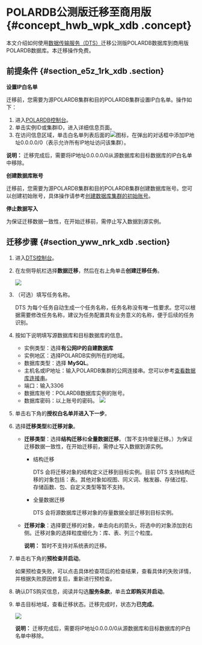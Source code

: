 # POLARDB公测版迁移至商用版 {#concept_hwb_wpk_xdb .concept}

本文介绍如何使用[数据传输服务（DTS）](https://help.aliyun.com/document_detail/26592.html)迁移公测版POLARDB数据库到商用版POLARDB数据库。本迁移操作免费。

## 前提条件 {#section_e5z_1rk_xdb .section}

**设置IP白名单**

迁移前，您需要为源POLARDB集群和目的POLARDB集群设置IP白名单。操作如下：

1.  进入[POLARDB控制台](https://polardb.console.aliyun.com/)。
2.  单击实例ID或集群ID，进入详细信息页面。
3.  在访问信息区域，单击白名单列表后面的![](http://static-aliyun-doc.oss-cn-hangzhou.aliyuncs.com/assets/img/13787/3689_zh-CN.png)图标，在弹出的对话框中添加IP地址0.0.0.0/0（表示允许所有IP地址访问该集群）。

**说明：** 迁移完成后，需要将IP地址0.0.0.0/0从源数据库和目标数据库的IP白名单中移除。

**创建数据库账号**

迁移前，您需要为源POLARDB集群和目的POLARDB集群创建数据库账号。您可以创建初始账号，具体操作请参考[创建数据库集群的初始账号](ZH-CN_TP_3016_V1.dita)。

**停止数据写入**

为保证迁移数据一致性，在开始迁移前，需停止写入数据到源实例。

## 迁移步骤 {#section_yww_nrk_xdb .section}

1.  进入[DTS控制台](https://dts.console.aliyun.com/)。
2.  在左侧导航栏选择**数据迁移**，然后在右上角单击**创建迁移任务**。

    ![](http://static-aliyun-doc.oss-cn-hangzhou.aliyuncs.com/assets/img/13787/3682_zh-CN.png)

3.  （可选）填写任务名称。

    DTS 为每个任务自动生成一个任务名称，任务名称没有唯一性要求。您可以根据需要修改任务名称，建议为任务配置具有业务意义的名称，便于后续的任务识别。

4.  按如下说明填写源数据库和目标数据库的信息。

    -   实例类型：选择**有公网IP的自建数据库**
    -   实例地区：选择POLARDB实例所在的地域。
    -   数据库类型：选择 **MySQL**。
    -   主机名或IP地址：输入POLARDB集群的公网连接串。您可以参考[查看数据库连接串](ZH-CN_TP_3018_V1.dita)。
    -   端口：输入3306
    -   数据库账号：POLARDB数据库实例的账号。
    -   数据库密码：以上账号的密码。
    ![](http://static-aliyun-doc.oss-cn-hangzhou.aliyuncs.com/assets/img/13787/3683_zh-CN.png)

5.  单击右下角的**授权白名单并进入下一步**。
6.  选择**迁移类型**和**迁移对象**。
    -   **迁移类型**：选择**结构迁移**和**全量数据迁移**。（暂不支持增量迁移。）为保证迁移数据一致性，在开始迁移前，需停止写入数据到源实例。
        -   结构迁移

            DTS 会将迁移对象的结构定义迁移到目标实例。目前 DTS 支持结构迁移的对象包括：表。其他对象如视图、同义词、触发器、存储过程、存储函数、包、自定义类型等暂不支持。

        -   全量数据迁移

            DTS 会将源数据库迁移对象的存量数据全部迁移到目标实例。

    -   **迁移对象**：选择要迁移的对象，单击向右的箭头，将选中的对象添加到右侧。迁移对象的选择粒度细化为：库、表、列三个粒度。

        **说明：** 暂时不支持对系统表的迁移。

7.  单击右下角的**预检查并启动**。

    如果预检查失败，可以点击具体检查项后的检查结果，查看具体的失败详情，并根据失败原因修复后，重新进行预检查。

8.  确认DTS购买信息，阅读并勾选**服务条款**，单击**立即购买并启动**。
9.  单击目标地域，查看迁移状态。迁移完成时，状态为**已完成**。

    ![](http://static-aliyun-doc.oss-cn-hangzhou.aliyuncs.com/assets/img/13787/3685_zh-CN.png)

    **说明：** 迁移完成后，需要将IP地址0.0.0.0/0从源数据库和目标数据库的IP白名单中移除。


